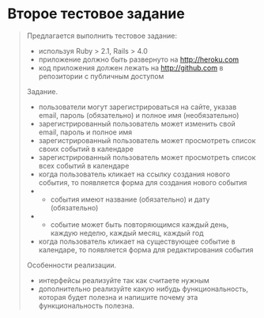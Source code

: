 # Второе тестовое задание

> Предлагается выполнить тестовое задание:
>
> * используя Ruby > 2.1, Rails > 4.0
> * приложение должно быть развернуто на http://heroku.com
> * код приложения должен лежать на http://github.com в репозитории с публичным доступом
> 
> Задание.
>
> * пользователи могут зарегистрироваться на сайте, указав email, пароль (обязательно) и полное имя (необязательно)
> * зарегистрированный пользователь может изменить свой email, пароль и полное имя
> * зарегистрированный пользователь может просмотреть список своих событий в календаре
> * зарегистрированный пользователь может просмотреть список всех событий в календаре
> * когда пользователь кликает на ссылку создания нового события, то появляется форма для создания нового события
> * * события имеют название (обязательно) и дату (обязательно)
> * * событие может быть повторяющимся каждый день, каждую неделю, каждый месяц, каждый год
> * когда пользователь кликает на существующее событие в календаре, то появляется форма для редактирования события
>
> Особенности реализации.
>
> * интерфейсы реализуйте так как считаете нужным
> * дополнительно реализуйте какую нибудь функциональность, которая будет полезна и напишите почему эта функциональность полезна.